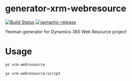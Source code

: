 # generator-xrm-webresource
[![Build Status](https://travis-ci.org/derekfinlinson/generator-xrm-webresource.png?branch=master)](https://travis-ci.org/derekfinlinson/generator-xrm-webresource) [![semantic-release](https://img.shields.io/badge/%20%20%F0%9F%93%A6%F0%9F%9A%80-semantic--release-e10079.svg?style=flat-square)](https://github.com/semantic-release/semantic-release)

Yeoman generator for Dynamics 365 Web Resource project

# Usage

```javascript
yo xrm-webresource

yo xrm-webresource/script
```

